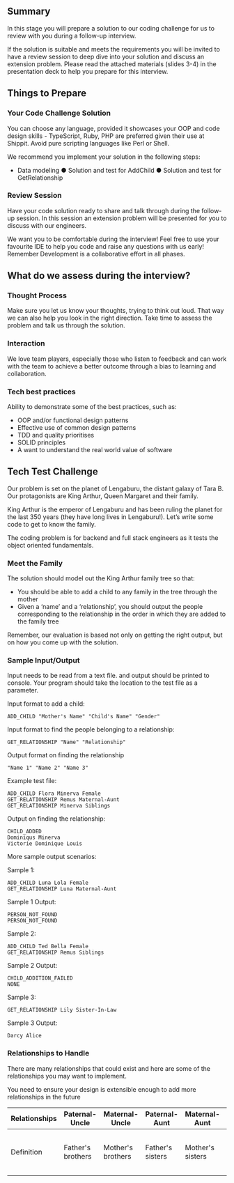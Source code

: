 ## Summary


In this stage you will prepare a solution to our coding challenge for us to review with you during a follow-up interview.

If the solution is suitable and meets the requirements you will be invited to have a review session to deep dive into your solution and discuss an extension problem. Please read the attached materials (slides 3-4) in the presentation deck to help you prepare for this interview.

## Things to Prepare

### Your Code Challenge Solution

You can choose any language, provided it showcases your OOP and code design skills - TypeScript, Ruby, PHP are preferred given their use at Shippit. Avoid pure scripting languages like Perl or Shell.

We recommend you implement your solution in the following steps:
- Data modeling
● Solution and test for AddChild
● Solution and test for GetRelationship

### Review Session

Have your code solution ready to share and talk through during the follow-up session. In this session an extension problem will be presented for you to discuss with our engineers.

We want you to be comfortable during the interview! Feel free to use your favourite IDE to help you code and raise any questions with us early! Remember Development is a collaborative effort in all phases.

## What do we assess during the interview?

### Thought Process

Make sure you let us know your thoughts, trying to think out loud. That way we can also help you look in the right direction. Take time to assess the problem and talk us through the solution.

### Interaction

We love team players, especially those who listen to feedback and can work with the team to achieve a better outcome through a bias to learning and collaboration.

### Tech best practices

Ability to demonstrate some of the best practices, such as:
- OOP and/or functional design patterns
- Effective use of common design patterns
- TDD and quality prioritises
- SOLID principles
- A want to understand the real world value of software

## Tech Test Challenge

Our problem is set on the planet of Lengaburu, the distant galaxy of Tara B. Our protagonists are King Arthur, Queen Margaret and their family.

King Arthur is the emperor of Lengaburu and has been ruling the planet for the last 350 years (they have long lives in Lengaburu!). Let’s write some code to get to know the family.

The coding problem is for backend and full stack engineers as it tests the object oriented fundamentals.

### Meet the Family

The solution should model out the King Arthur family tree so that:

- You should be able to add a child to any family in the tree through the mother
- Given a ‘name’ and a ‘relationship’, you should output the people corresponding to the relationship in the order in which they are added to the family tree

Remember, our evaluation is based not only on getting the right output, but on how you come up with the solution.

### Sample Input/Output

Input needs to be read from a text file. and output should be printed to console. Your program should take the location to the test file as a parameter.

Input format to add a child:
```
ADD_CHILD "Mother's Name" "Child's Name" "Gender"
```

Input format to find the people belonging to a relationship:
```
GET_RELATIONSHIP "Name" "Relationship"
```

Output format on finding the relationship
```
"Name 1" "Name 2" "Name 3"
```

Example test file:
```
ADD_CHILD Flora Minerva Female
GET_RELATIONSHIP Remus Maternal-Aunt
GET_RELATIONSHIP Minerva Siblings
```

Output on finding the relationship:
```
CHILD_ADDED
Dominiqus Minerva
Victorie Dominique Louis
```
More sample output scenarios:

Sample 1:
```
ADD_CHILD Luna Lola Female
GET_RELATIONSHIP Luna Maternal-Aunt
```

Sample 1 Output:
```
PERSON_NOT_FOUND
PERSON_NOT_FOUND
```

Sample 2:
```
ADD_CHILD Ted Bella Female
GET_RELATIONSHIP Remus Siblings
```

Sample 2 Output:
```
CHILD_ADDITION_FAILED
NONE
```

Sample 3:
```
GET_RELATIONSHIP Lily Sister-In-Law
```

Sample 3 Output:
```
Darcy Alice
```

### Relationships to Handle

There are many relationships that could exist and here are some of the relationships you may want to implement.

You need to ensure your design is extensible enough to add more relationships in the future

| Relationships | Paternal-Uncle    | Maternal-Uncle    | Paternal-Aunt    | Maternal-Aunt    | Sister-In-Law                       | Brother-In-Law                          | Son  | Daughter | Siblings |
| ------------- | ----------------- | ----------------- | ---------------- | ---------------- | ----------------------------------- | --------------------------------------- | ---- | -------- | -------- |
| Definition    | Father's brothers | Mother's brothers | Father's sisters | Mother's sisters | Spouse's sisters, Wives of siblings | Spouse's brothers, Husbands of siblings |      |          |          |

